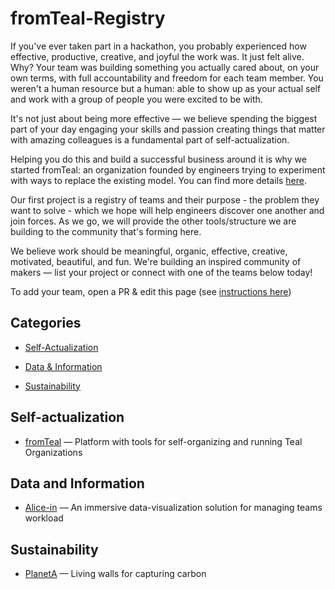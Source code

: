 # fromTeal-Registry
If you've ever taken part in a hackathon, you probably experienced how effective, productive, creative, and joyful the work was. It just felt alive. Why? Your team was building something you actually cared about, on your own terms, with full accountability and freedom for each team member. You weren't a human resource but a human: able to show up as your actual self and work with a group of people you were excited to be with.

It's not just about being more effective — we believe spending the biggest part of your day engaging your skills and passion creating things that matter with amazing colleagues is a fundamental part of self-actualization.

Helping you do this and build a successful business around it is why we started fromTeal: an organization founded by engineers trying to experiment with ways to replace the existing model. You can find more details [here](idea.md).

Our first project is a registry of teams and their purpose - the problem they want to solve - which we hope will help engineers discover one another and join forces. As we go, we will provide the other tools/structure we are building to the community that's forming here. 

We believe work should be meaningful, organic, effective, creative, motivated, beautiful, and fun. We're building an inspired community of makers — list your project or connect with one of the teams below today!


To add your team, open a PR & edit this page (see [instructions here](instructions.md)) 


## Categories

<!-- toc -->
- [Self-Actualization](#self-actualization)

- [Data & Information](#data-and-information)

- [Sustainability](#sustainability)
  
<!-- tocstop -->
## Self-actualization

* [fromTeal](http://www.fromteal.com/) — Platform with tools for self-organizing and running Teal Organizations

## Data and Information

* [Alice-in](https://alice.in) — An immersive data-visualization solution for managing teams workload


## Sustainability

* [PlanetA](https://planet-a.xyz) — Living walls for capturing carbon

